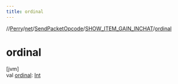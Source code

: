 ```yaml
---
title: ordinal
---
```

//[Perry](../../../../index.html)/[net](../../index.html)/[SendPacketOpcode](../index.html)/[SHOW_ITEM_GAIN_INCHAT](index.html)/[ordinal](ordinal.html)



# ordinal



[jvm]\
val [ordinal](ordinal.html): [Int](https://kotlinlang.org/api/latest/jvm/stdlib/kotlin/-int/index.html)




